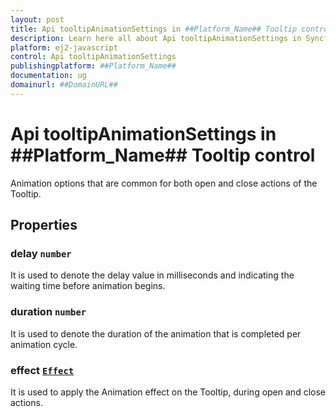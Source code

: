 ```yaml
---
layout: post
title: Api tooltipAnimationSettings in ##Platform_Name## Tooltip control | Syncfusion
description: Learn here all about Api tooltipAnimationSettings in Syncfusion ##Platform_Name## Tooltip control of Syncfusion Essential JS 2 and more.
platform: ej2-javascript
control: Api tooltipAnimationSettings 
publishingplatform: ##Platform_Name##
documentation: ug
domainurl: ##DomainURL##
---
```


# Api tooltipAnimationSettings in ##Platform_Name## Tooltip control

Animation options that are common for both open and close actions of the Tooltip.

## Properties

### delay `number`

It is used to denote the delay value in milliseconds and indicating the waiting time before animation begins.

### duration `number`

It is used to denote the duration of the animation that is completed per animation cycle.

### effect [`Effect`](./api-effect.html)

It is used to apply the Animation effect on the Tooltip, during open and close actions.
